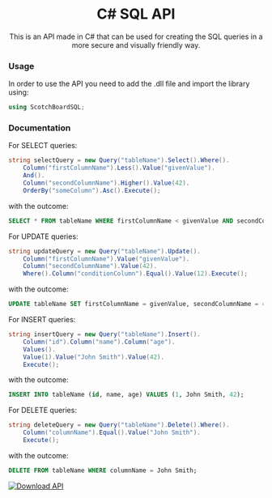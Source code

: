 <h1 align="center">C# SQL API</h1>

<p align="center">
  This is an API made in C# that can be used for creating the SQL queries in a more secure and visually friendly way.
</p>

### Usage

<p>
In order to use the API you need to add the .dll file and import the library using:

```C#
using ScotchBoardSQL;
```

</p>

### Documentation

For SELECT queries:

```C#
string selectQuery = new Query("tableName").Select().Where().
    Column("firstColumnName").Less().Value("givenValue").
    And().
    Column("secondColumnName").Higher().Value(42).
    OrderBy("someColumn").Asc().Execute();
```

with the outcome:

```SQL
SELECT * FROM tableName WHERE firstColumnName < givenValue AND secondColumnName > 42 ORDER BY someColumn ASC;
```

For UPDATE queries:

```C#
string updateQuery = new Query("tableName").Update().
    Column("firstColumnName").Value("givenValue").
    Column("secondColumnName").Value(42).
    Where().Column("conditionColumn").Equal().Value(12).Execute();
```

with the outcome:

```SQL
UPDATE tableName SET firstColumnName = givenValue, secondColumnName = 42 WHERE conditionColumn = 12;
```

For INSERT queries:

```C#
string insertQuery = new Query("tableName").Insert().
    Column("id").Column("name").Column("age").
    Values().
    Value(1).Value("John Smith").Value(42).
    Execute();
```

with the outcome:

```SQL
INSERT INTO tableName (id, name, age) VALUES (1, John Smith, 42);
```

For DELETE queries:

```C#
string deleteQuery = new Query("tableName").Delete().Where().
    Column("columnName").Equal().Value("John Smith").
    Execute();
```

with the outcome:

```SQL
DELETE FROM tableName WHERE columnName = John Smith;
```

[![Download API](https://img.shields.io/badge/download-API-blue?style=for-the-badge)](https://github.com/ChiuRobert/SQL_API/releases/latest/download/ScotchBoardSQL.dll)